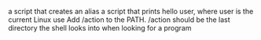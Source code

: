 a script that creates an alias
a script that prints hello user, where user is the current Linux use
Add /action to the PATH. /action should be the last directory the shell looks into when looking for a program
